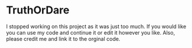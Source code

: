 # TruthOrDare

I stopped working on this project as it was just too much. If you would like you can use my code and continue it or edit it however you like. Also, please credit me and link it to the orginal code.
